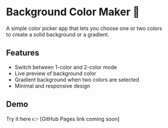 # Background Color Maker 🎨

A simple color picker app that lets you choose one or two colors  
to create a solid background or a gradient.

## Features

- Switch between 1-color and 2-color mode  
- Live preview of background color  
- Gradient background when two colors are selected  
- Minimal and responsive design

## Demo

Try it here 👉 [GitHub Pages link coming soon]
